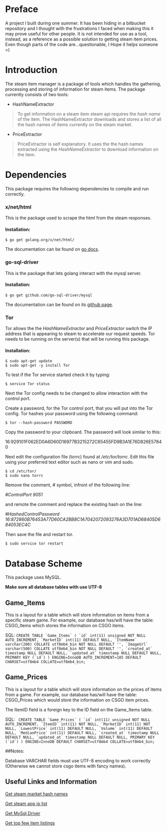 # Preface
A project I built during one summer. It has been hiding in a bitbucket repository and I thought with the frustrations I faced when making this it may prove useful for other people. It is not intended for use as a tool, instead, as a reference as a possible solution to getting steam item prices. Even though parts of the code are...questionable, I Hope it helps someone =)

# Introduction
The steam item manager is a package of tools which handles the gathering, processing and storing of information for steam items. The package currently consists of two tools:

* HashNameExtractor

>To get information on a steam item steam api requires the *hash name* of the item. The HashNameExtractor downloads and stores a list of all the hash names of items currently on the steam market.

* PriceExtractor

>PriceExtractor is self explanatory. It uses the the hash names extracted using the *HashNameExtractor* to download information on the item.

# Dependencies
This package requires the following dependencies to compile and run correctly.

### x/net/html
This is the package used to scrape the html from the steam responses.

#### Installation:
    $ go get golang.org/x/net/html/

The documentation can be found on [go docs](https://godoc.org/golang.org/x/net/html).

### go-sql-driver
This is the package that lets golang interact with the mysql server.

#### Installation:

    $ go get github.com/go-sql-driver/mysql

The documentation can be found on its [github page](https://github.com/go-sql-driver/mysql).

### Tor
Tor allows the the *HashNameExtractor* and *PriceExtractor* switch the IP address that is appearing to steam to accelerate our request speeds. Tor needs to be running on the server(s) that will be running this package.

#### Installation:
    $ sudo apt-get update
    $ sudo apt-get -y install Tor

To test if the Tor service started check it by typing:

    $ service Tor status

Next the Tor config needs to be changed to allow interaction with the control port.

Create a password, for the Tor control port, that you will put into the Tor config. Tor hashes your password using the following command:

    $ tor --hash-password PASSWORD

Copy the password to your clipboard. The password will look similar to this:

16:929101F062ED0A6D60D16977B3215272C65455FD9B3A1E76D826E57840

Next edit the configuration file (torrc) found at */etc/tor/torrc*. Edit this file using your preferred text editor such as nano or vim and sudo.

    $ cd /etc/tor/
    $ sudo nano torrc

Remove the comment, # symbol, infront of the following line:

*#ControlPort 9051*

and remote the comment and replace the existing hash on the line:

*#HashedControlPassword 16:872860B76453A77D60CA2BB8C1A7042072093276A3D701AD68405D684053EC4C*

Then save the file and restart tor.

    $ sudo service tor restart

# Database Scheme
This package uses MySQL.

**Make sure all database tables with use UTF-8**

## Game_Items

This is a layout for a table which will store information on items from a specific steam game. For example, our database has/will have the table: CSGO_Items which stores the information on CSGO items.

SQL: ``
CREATE TABLE `Game_Items` (
  `id` int(11) unsigned NOT NULL AUTO_INCREMENT,
  `MarketID` int(11) DEFAULT NULL,
  `ItemName` varchar(200) COLLATE utf8mb4_bin NOT NULL DEFAULT '',
  `ImageUrl` varchar(500) COLLATE utf8mb4_bin NOT NULL DEFAULT '',
  `created_at` timestamp NULL DEFAULT NULL,
  `updated_at` timestamp NULL DEFAULT NULL,
  PRIMARY KEY (`id`)
) ENGINE=InnoDB AUTO_INCREMENT=185 DEFAULT CHARSET=utf8mb4 COLLATE=utf8mb4_bin;
``

## Game_Prices

This is a layout for a table which will store information on the prices of items from a game. For example, our database has/will have the table: CSGO_Prices which would store the information on CSGO item prices.

The ItemID field is a foreign key to the ID field on the Game_Items table.

SQL: ``
CREATE TABLE `Game_Prices` (
  `id` int(11) unsigned NOT NULL AUTO_INCREMENT,
  `ItemID` int(11) NOT NULL,
  `MarketID` int(11) NOT NULL,
  `LowestPrice` int(11) DEFAULT NULL,
  `Volume` int(11) DEFAULT NULL,
  `MedianPrice` int(11) DEFAULT NULL,
  `created_at` timestamp NULL DEFAULT NULL,
  `updated_at` timestamp NULL DEFAULT NULL,
  PRIMARY KEY (`id`)
) ENGINE=InnoDB DEFAULT CHARSET=utf8mb4 COLLATE=utf8mb4_bin;``


##Notes:

Database VARCHAR fields must use UTF-8 encoding to work correctly (Otherwise we cannot store csgo items with fancy names).

## Useful Links and Information

[Get steam market hash names](https://www.reddit.com/r/SteamBot/comments/2v05by/identifying_every_item_on_the_market/)

[Get steam app ip list](http://api.steampowered.com/ISteamApps/GetAppList/v0001)

[Get MySql Driver](https://github.com/go-sql-driver/mysql)

[Get top few item listings](https://stackoverflow.com/questions/26513891/get-steam-item-prices)
